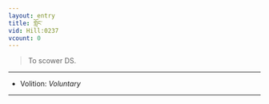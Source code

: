 ```yaml
---
layout: entry
title: གློང་
vid: Hill:0237
vcount: 0
---
```

> To scower DS\.

---
* Volition: _Voluntary_

---

